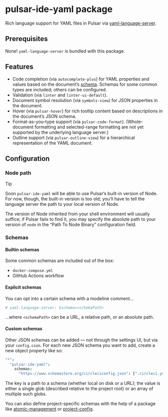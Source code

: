 # pulsar-ide-yaml package

Rich language support for YAML files in Pulsar via [yaml-language-server](https://github.com/redhat-developer/yaml-language-server).

## Prerequisites

None! `yaml-language-server` is bundled with this package.

## Features

* Code completion (via `autocomplete-plus`) for YAML properties and values based on the document’s [schema](https://json-schema.org/). Schemas for some common types are included; others can be configured.
* Validation (via `linter` and `linter-ui-default`).
* Document symbol resolution (via `symbols-view`) for JSON properties in the document.
* Hover (via `pulsar-hover`) for rich tooltip content based on descriptions in the document’s JSON schema.
* Format-as-you-type support (via `pulsar-code-format`). (Whole-document formatting and selected-range formatting are not yet supported by the underlying language server.)
* Outline support (via `pulsar-outline-view`) for a hierarchical representation of the YAML document.

## Configuration

### Node path

> [!TIP]
> Soon `pulsar-ide-yaml` will be able to use Pulsar’s built-in version of Node. For now, though, the built-in version is too old; you’ll have to tell the language server the path to your local version of Node.

The version of Node inherited from your shell environment will usually suffice; if Pulsar fails to find it, you may specify the absolute path to your version of `node` in the “Path To Node Binary” configuration field.

### Schemas

#### Builtin schemas

Some common schemas are included out of the box:

* `docker-compose.yml`
* GitHub Actions workflow

#### Explicit schemas

You can opt into a certain schema with a modeline comment…

```yaml
# yaml-language-server: $schema=<schemaPath>
```

…where `<schemaPath>` can be a URL, a relative path, or an absolute path.

#### Custom schemas

Other JSON schemas can be added — not through the settings UI, but via your `config.cson`. For each new JSON schema you want to add, create a new object property like so:

```coffeescript
"*":
  "pulsar-ide-yaml":
    schemas:
      "https://www.schemastore.org/circleciconfig.json": [".circleci.yml", "**/.circleci.yml"]
```

The key is a path to a schema (whether local on disk or a URL); the value is either a single glob (described relative to the project root) or an array of multiple such globs.

You can also define project-specific schemas with the help of a package like [atomic-management][] or [project-config][].

[atomic-management]: https://web.pulsar-edit.dev/packages/atomic-management
[project-config]: https://web.pulsar-edit.dev/packages/project-config
